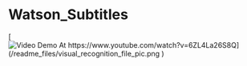 # Watson_Subtitles

[![Video Demo At https://www.youtube.com/watch?v=6ZL4La26S8Q](/readme_files/visual_recognition_file_pic.png
)](https://www.youtube.com/watch?v=6ZL4La26S8Q "Video Demo At https://www.youtube.com/watch?v=6ZL4La26S8Q")

 
